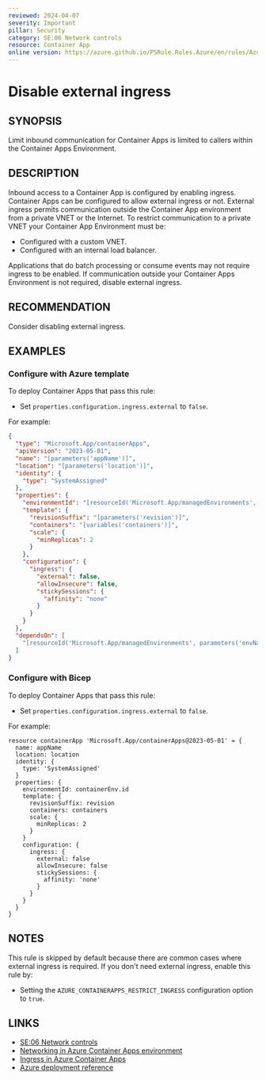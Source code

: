 ```yaml
---
reviewed: 2024-04-07
severity: Important
pillar: Security
category: SE:06 Network controls
resource: Container App
online version: https://azure.github.io/PSRule.Rules.Azure/en/rules/Azure.ContainerApp.ExternalIngress/
---
```


# Disable external ingress

## SYNOPSIS

Limit inbound communication for Container Apps is limited to callers within the Container Apps Environment.

## DESCRIPTION

Inbound access to a Container App is configured by enabling ingress.
Container Apps can be configured to allow external ingress or not.
External ingress permits communication outside the Container App environment from a private VNET or the Internet.
To restrict communication to a private VNET your Container App Environment must be:

- Configured with a custom VNET.
- Configured with an internal load balancer.

Applications that do batch processing or consume events may not require ingress to be enabled.
If communication outside your Container Apps Environment is not required, disable external ingress.

## RECOMMENDATION

Consider disabling external ingress.

## EXAMPLES

### Configure with Azure template

To deploy Container Apps that pass this rule:

- Set `properties.configuration.ingress.external` to `false`.

For example:

```json
{
  "type": "Microsoft.App/containerApps",
  "apiVersion": "2023-05-01",
  "name": "[parameters('appName')]",
  "location": "[parameters('location')]",
  "identity": {
    "type": "SystemAssigned"
  },
  "properties": {
    "environmentId": "[resourceId('Microsoft.App/managedEnvironments', parameters('envName'))]",
    "template": {
      "revisionSuffix": "[parameters('revision')]",
      "containers": "[variables('containers')]",
      "scale": {
        "minReplicas": 2
      }
    },
    "configuration": {
      "ingress": {
        "external": false,
        "allowInsecure": false,
        "stickySessions": {
          "affinity": "none"
        }
      }
    }
  },
  "dependsOn": [
    "[resourceId('Microsoft.App/managedEnvironments', parameters('envName'))]"
  ]
}
```

### Configure with Bicep

To deploy Container Apps that pass this rule:

- Set `properties.configuration.ingress.external` to `false`.

For example:

```bicep
resource containerApp 'Microsoft.App/containerApps@2023-05-01' = {
  name: appName
  location: location
  identity: {
    type: 'SystemAssigned'
  }
  properties: {
    environmentId: containerEnv.id
    template: {
      revisionSuffix: revision
      containers: containers
      scale: {
        minReplicas: 2
      }
    }
    configuration: {
      ingress: {
        external: false
        allowInsecure: false
        stickySessions: {
          affinity: 'none'
        }
      }
    }
  }
}
```

## NOTES

This rule is skipped by default because there are common cases where external ingress is required.
If you don't need external ingress, enable this rule by:

- Setting the `AZURE_CONTAINERAPPS_RESTRICT_INGRESS` configuration option to `true`.

## LINKS

- [SE:06 Network controls](https://learn.microsoft.com/azure/well-architected/security/networking)
- [Networking in Azure Container Apps environment](https://learn.microsoft.com/azure/container-apps/networking)
- [Ingress in Azure Container Apps](https://learn.microsoft.com/azure/container-apps/ingress-overview)
- [Azure deployment reference](https://learn.microsoft.com/azure/templates/microsoft.app/containerapps#ingress)
